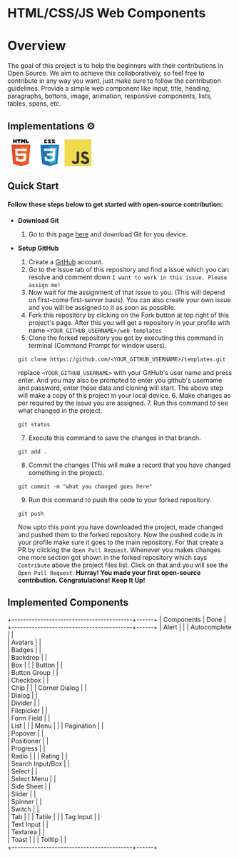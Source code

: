 # HTML/CSS/JS Web Components

# Overview

The goal of this project is to help the beginners with their contributions in Open Source. We aim to achieve this collaboratively, so feel free to contribute in any way you want, just make sure to follow the contribution guidelines. Provide a simple web component like input, title, heading, paragraphs, bottons, image, animation, responsive components, lists, tables, spans, etc.

## Implementations ⚙

[<img src="https://raw.githubusercontent.com/github/explore/80688e429a7d4ef2fca1e82350fe8e3517d3494d/topics/html/html.png" height="60" />](https://github.com/SobhanBera/algorithms) [<img src="https://raw.githubusercontent.com/github/explore/80688e429a7d4ef2fca1e82350fe8e3517d3494d/topics/css/css.png" height="60" />](https://github.com/SobhanBera/algorithms) [<img src="https://raw.githubusercontent.com/github/explore/80688e429a7d4ef2fca1e82350fe8e3517d3494d/topics/javascript/javascript.png" height="60" />](https://github.com/SobhanBera/algorithms)

## Quick Start
#### Follow these steps below to get started with open-source contribution:
- **Download Git**
	1. Go to this page [here](https://git-scm.com/downloads) and download Git for you device.

- **Setup GitHub**
	1. Create a [GitHub](https://github.com) account.
	2. Go to the Issue tab of this repository and find a issue which you can resolve and comment down `I want to work in this issue. Please assign me!`
	3. Now wait for the assignment of that issue to you. (This will depend on first-come first-server basis). You can also create your own issue and you will be assigned to it as soon as possible.
	4. Fork this repository by clicking on the Fork button at top right of this project's page. After this you will get a repository in your profile with name `<YOUR_GITHUB_USERNAME>/web-templates`
	5. Clone the forked repository you got by executing this command in terminal (Command Prompt for window users).
	```
	git clone https://github.com/<YOUR_GITHUB_USERNAME>/templates.git
	```
	replace `<YOUR_GITHUB_USERNAME>` with your GitHub's user name and press enter. And you may also be prompted to enter you github's username and password, enter those data and cloning will start.
	The above step will make a copy of this project in your local device.
	6. Make changes as per required by the issue you are assigned.
	7. Run this command to see what changed in the project.
	```
	git status
	```
	7. Execute this command to save the changes in that branch.
	```
	git add .
	```
	8. Commit the changes (This will make a record that you have changed something in the project).
	```
	git commit -m "what you changed goes here"
	```
	9. Run this command to push the code to your forked repository.
	```
	git push
	```
	Now upto this point you have downloaded the project, made changed and pushed them to the forked repository. Now the pushed code is in your profile make sure it goes to the main repository. For that create a PR by clicking the `Open Pull Request`. Whenever you makes changes one more section got shown in the forked repository which says `Contribute` above the project files list. Click on that and you will see the `Open Pull Request`.
**Hurray! You made your first open-source contribution. Congratulations!**
**Keep It Up!**



## Implemented Components
+------------------------------------------+------+
| Components                               | Done |
+------------------------------------------+------+
| Alert                                    |      | 
| Autocomplete                             |      |        
| Avatars                                  |      |   
| Badges                                   |      |  
| Backdrop                                 |      |    
| Box                                      |      |
| Button                                   |      |  
| Button Group                             |      |        
| Checkbox                                 |      |    
| Chip                                     |      |
| Corner Dialog                            |      |         
| Dialog                                   |      |  
| Divider                                  |      |   
| Filepicker                               |      |      
| Form Field                               |      |      
| List                                     |      |
| Menu                                     |      |
| Pagination                               |      |      
| Popover                                  |      |   
| Positioner                               |      |      
| Progress                                 |      |    
| Radio                                    |      | 
| Rating                                   |      |  
| Search Input/Box                         |      |            
| Select                                   |      |  
| Select Menu                              |      |       
| Side Sheet                               |      |      
| Slider                                   |      |  
| Spinner                                  |      |   
| Switch                                   |      |  
| Tab                                      |      |
| Table                                    |      | 
| Tag Input                                |      |     
| Text Input                               |      |      
| Textarea                                 |      |    
| Toast                                    |      | 
| Tolltip	                               |      |      
+------------------------------------------+------+		

